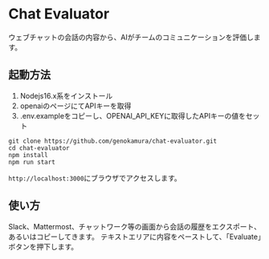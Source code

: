 # Chat Evaluator

ウェブチャットの会話の内容から、AIがチームのコミュニケーションを評価します。

## 起動方法

1. Nodejs16.x系をインストール
1. openaiのページにてAPIキーを取得
1. .env.exampleをコピーし、OPENAI_API_KEYに取得したAPIキーの値をセット

```(bash)
git clone https://github.com/genokamura/chat-evaluator.git
cd chat-evaluator
npm install
npm run start
```

`http://localhost:3000`にブラウザでアクセスします。

## 使い方

Slack、Mattermost、チャットワーク等の画面から会話の履歴をエクスポート、あるいはコピーしてきます。
テキストエリアに内容をペーストして、「Evaluate」ボタンを押下します。

